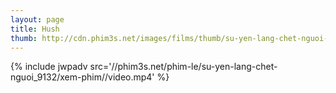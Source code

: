 ```yaml
---
layout: page
title: Hush
thumb: http://cdn.phim3s.net/images/films/thumb/su-yen-lang-chet-nguoi-hush-2016.jpg
---
```

{% include jwpadv src='//phim3s.net/phim-le/su-yen-lang-chet-nguoi_9132/xem-phim//video.mp4' %}